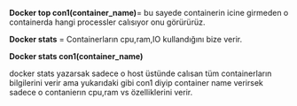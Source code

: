 **Docker top con1(container_name)**= bu sayede containerin icine girmeden o containerda hangi processler calısıyor onu görürürüz.

**Docker stats** = Containerların cpu,ram,IO kullandığını bize verir.

**Docker stats con1(container_name)**

docker stats yazarsak sadece o host üstünde calısan tüm containerların bilgilerini verir ama yukarıdaki gibi con1 diyip container name verirsek sadece o contanierın cpu,ram vs özelliklerini verir.
